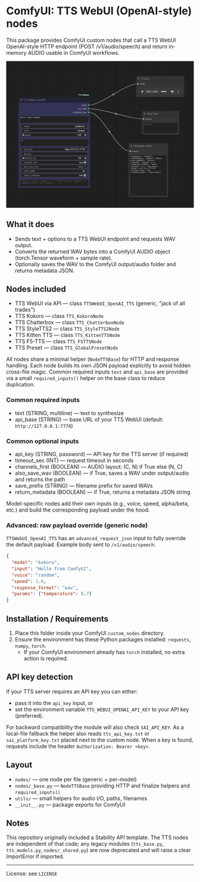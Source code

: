 # ComfyUI: TTS WebUI (OpenAI-style) nodes

This package provides ComfyUI custom nodes that call a TTS WebUI OpenAI-style HTTP endpoint (POST /v1/audio/speech) and return in-memory AUDIO usable in ComfyUI workflows.

![workflow example](workflow.png)

## What it does

- Sends text + options to a TTS WebUI endpoint and requests WAV output.
- Converts the returned WAV bytes into a ComfyUI AUDIO object (torch.Tensor waveform + sample rate).
- Optionally saves the WAV to the ComfyUI output/audio folder and returns metadata JSON.

## Nodes included

- TTS WebUI via API — class `TTSWebUI_OpenAI_TTS` (generic, "jack of all trades")
- TTS Kokoro — class `TTS_KokoroNode`
- TTS Chatterbox — class `TTS_ChatterboxNode`
- TTS StyleTTS2 — class `TTS_StyleTTS2Node`
- TTS Kitten TTS — class `TTS_KittenTTSNode`
- TTS F5-TTS — class `TTS_F5TTSNode`
- TTS Preset — class `TTS_GlobalPresetNode`

All nodes share a minimal helper (`NodeTTSBase`) for HTTP and response handling. Each node builds its own JSON payload explicitly to avoid hidden cross-file magic. Common required inputs `text` and `api_base` are provided via a small `required_inputs()` helper on the base class to reduce duplication.

### Common required inputs

- text (STRING, multiline) — text to synthesize
- api_base (STRING) — base URL of your TTS WebUI (default: `http://127.0.0.1:7778`)

### Common optional inputs

- api_key (STRING, password) — API key for the TTS server (if required)
- timeout_sec (INT) — request timeout in seconds
- channels_first (BOOLEAN) — AUDIO layout: (C, N) if True else (N, C)
- also_save_wav (BOOLEAN) — if True, saves a WAV under output/audio and returns the path
- save_prefix (STRING) — filename prefix for saved WAVs
- return_metadata (BOOLEAN) — if True, returns a metadata JSON string

Model-specific nodes add their own inputs (e.g., voice, speed, alpha/beta, etc.) and build the corresponding payload under the hood.

### Advanced: raw payload override (generic node)

`TTSWebUI_OpenAI_TTS` has an `advanced_request_json` input to fully override the default payload. Example body sent to `/v1/audio/speech`:

```json
{
  "model": "kokoro",
  "input": "Hello from ComfyUI",
  "voice": "random",
  "speed": 1.0,
  "response_format": "wav",
  "params": {"temperature": 0.7}
}
```

## Installation / Requirements

1. Place this folder inside your ComfyUI `custom_nodes` directory.
2. Ensure the environment has these Python packages installed: `requests`, `numpy`, `torch`.
   - If your ComfyUI environment already has `torch` installed, no extra action is required.

## API key detection

If your TTS server requires an API key you can either:
- pass it into the `api_key` input, or
- set the environment variable `TTS_WEBUI_OPENAI_API_KEY` to your API key (preferred).

For backward compatibility the module will also check `SAI_API_KEY`. As a local-file fallback the helper also reads `tts_api_key.txt` or `sai_platform_key.txt` placed next to the custom node. When a key is found, requests include the header `Authorization: Bearer <key>`.

## Layout

- `nodes/` — one node per file (generic + per-model)
- `nodes/_base.py` — `NodeTTSBase` providing HTTP and finalize helpers and `required_inputs()`
- `utils/` — small helpers for audio I/O, paths, filenames
- `__init__.py` — package exports for ComfyUI

## Notes

This repository originally included a Stability API template. The TTS nodes are independent of that code; any legacy modules (`tts_base.py`, `tts_models.py`, `nodes/_shared.py`) are now deprecated and will raise a clear ImportError if imported.

---

License: see `LICENSE`

```
